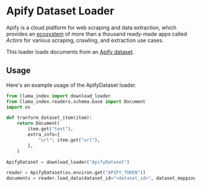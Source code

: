 # Apify Dataset Loader

Apify is a cloud platform for web scraping and data extraction,
which provides an [ecosystem](https://apify.com/store) of more than a thousand
ready-made apps called *Actors* for various scraping, crawling, and extraction use cases.

This loader loads documents from an [Apify dataset](https://docs.apify.com/platform/storage/dataset).

## Usage

Here's an example usage of the ApifyDataset loader.

```python
from llama_index import download_loader
from llama_index.readers.schema.base import Document
import os

def tranform_dataset_item(item):
    return Document(
        item.get("text"),
        extra_info={
            "url": item.get("url"),
        },
    )

ApifyDataset = download_loader("ApifyDataset")

reader = ApifyDataset(os.environ.get("APIFY_TOKEN"))
documents = reader.load_data(dataset_id="<dataset_id>", dataset_mapping_function=tranform_dataset_item)
```
